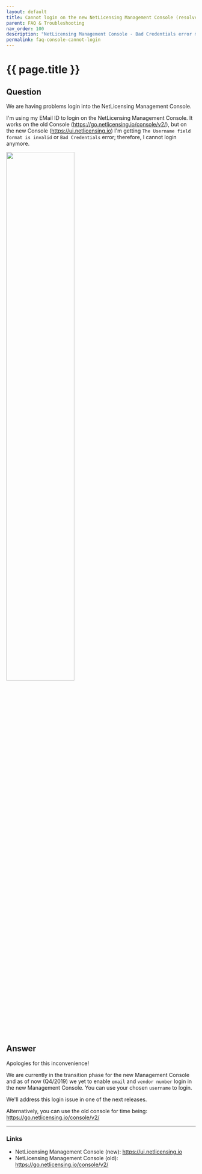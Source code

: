 ```yaml
---
layout: default
title: Cannot login on the new NetLicensing Management Console (resolved)
parent: FAQ & Troubleshooting
nav_order: 100
description: "NetLicensing Management Console - Bad Credentials error message during the login"
permalink: faq-console-cannot-login
---
```


{{ page.title }}
=============

## Question

We are having problems login into the NetLicensing Management Console.

I'm using my EMail ID to login on the NetLicensing Management Console.
It works on the old Console (https://go.netlicensing.io/console/v2/), but on the new Console (https://ui.netlicensing.io) I'm getting `The Username field format is invalid` or `Bad Credentials` error; therefore, I cannot login anymore.

<a href="assets/images/faq-console-cannot-login.png" class="imagelink" data-lightbox="paypal" data-title="Bad Credentials" data-alt="Bad Credentials">
  <img src="assets/images/faq-console-cannot-login.png" width="60%" />
</a>

## Answer

Apologies for this inconvenience!

We are currently in the transition phase for the new Management Console and as of now (Q4/2019) we yet to enable `email` and `vendor number` login in the new Management Console.
You can use your chosen `username` to login.

We'll address this login issue in one of the next releases.


Alternatively, you can use the old console for time being: <a href="https://go.netlicensing.io/console/v2/" class="external-link">https://go.netlicensing.io/console/v2/</a>

---

### Links
- NetLicensing Management Console (new): <a href="https://ui.netlicensing.io" class="external-link">https://ui.netlicensing.io</a>
- NetLicensing Management Console (old): <a href="https://go.netlicensing.io/console/v2/" class="external-link">https://go.netlicensing.io/console/v2/</a>
